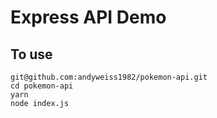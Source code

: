 # Express API Demo

## To use

```
git@github.com:andyweiss1982/pokemon-api.git
cd pokemon-api
yarn
node index.js
```
